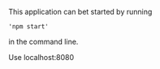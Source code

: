 This application can bet started by running 

    'npm start' 

in the command line.

Use localhost:8080
